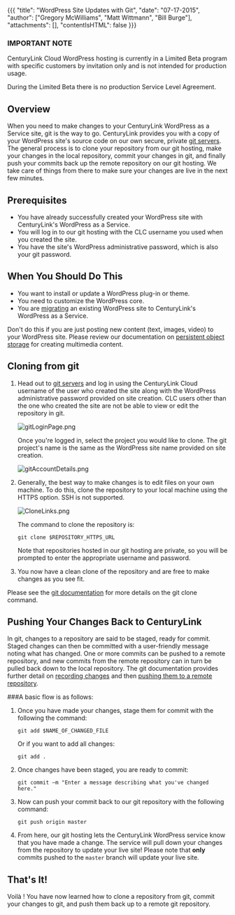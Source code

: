 {{{
  "title": "WordPress Site Updates with Git",
  "date": "07-17-2015",
  "author": ["Gregory McWilliams", "Matt Wittmann", "Bill Burge"],
  "attachments": [],
  "contentIsHTML": false
}}}

### IMPORTANT NOTECenturyLink Cloud WordPress hosting is currently in a Limited Beta program with specific customers by invitation only and is not intended for production usage.During the Limited Beta there is no production Service Level Agreement.

## Overview

When you need to make changes to your CenturyLink WordPress as a Service site, git is the way to go. CenturyLink
provides you with a copy of your WordPress site's source code on our own secure, private
[git servers](https://git.wordpress.ctl.io/). The general process is to clone your repository from our git
hosting, make your changes in the local repository, commit your changes in git, and finally push your commits
back up the remote repository on our git hosting. We take care of things from there to make sure your changes
are live in the next few minutes.

## Prerequisites

- You have already successfully created your WordPress site with CenturyLink's WordPress as a Service.
- You will log in to our git hosting with the CLC username you used when you created the site.
- You have the site's WordPress administrative password, which is also your git password.

## When You Should Do This

- You want to install or update a WordPress plug-in or theme.
- You need to customize the WordPress core.
- You are [migrating](wordpress-site-migration-to-centurylink-cloud.md) an existing WordPress site to CenturyLink's
  WordPress as a Service.

Don't do this if you are just posting new content (text, images, video) to your WordPress site. Please review
our documentation on [persistent object storage](wordpress-persistent-storage-configuration.md) for creating
multimedia content.

## Cloning from git

1. Head out to [git servers](https://git.wordpress.ctl.io/) and log in using the CenturyLink Cloud username of the
   user who created the site along with the WordPress administrative password provided on site creation. CLC users other
   than the one who created the site are not be able to view or edit the repository in git.

   ![](../images/wp_clone_push_git/GitLoginPage.png "gitLoginPage.png")

   Once you're logged in, select the project you would like to clone. The git project's name is the same as the
   WordPress site name provided on site creation.

   ![](../images/wp_clone_push_git/GitAccountDetails.png "gitAccountDetails.png")
2. Generally, the best way to make changes is to edit files on your own machine. To do this, clone the repository to
   your local machine using the HTTPS option. SSH is not supported.

   ![](../images/wp_clone_push_git/CloneLinks.png "CloneLinks.png")

   The command to clone the repository is:

       git clone $REPOSITORY_HTTPS_URL

   Note that repositories hosted in our git hosting are private, so you will be prompted to enter the appropriate
   username and password.
3. You now have a clean clone of the repository and are free to make changes as you see fit.

Please see the [git documentation](http://git-scm.com/docs/git-clone) for more details on the git clone command.

## Pushing Your Changes Back to CenturyLink

In git, changes to a repository are said to be staged, ready for commit. Staged changes can then be committed with
a user-friendly message noting what has changed. One or more commits can be pushed to a remote repository, and new
commits from the remote repository can in turn be pulled back down to the local repository. The git documentation
provides further detail on [recording changes](https://git-scm.com/book/en/v2/Git-Basics-Recording-Changes-to-the-Repository)
and then [pushing them to a remote repository](https://git-scm.com/book/en/v2/Git-Basics-Working-with-Remotes#Pushing-to-Your-Remotes).

###A basic flow is as follows:

1. Once you have made your changes, stage them for commit with the following the command:

       git add $NAME_OF_CHANGED_FILE

   Or if you want to add all changes:

       git add .
2. Once changes have been staged, you are ready to commit:

       git commit –m "Enter a message describing what you've changed here."
3. Now can push your commit back to our git repository with the following command:

       git push origin master
4. From here, our git hosting lets the CenturyLink WordPress service know that you have made a change. The
   service will pull down your changes from the repository to update your live site! Please note that **only**
   commits pushed to the `master` branch will update your live site.

## That's It!

Voilà ! You have now learned how to clone a repository from git, commit your changes to git, and push them back up to
a remote git repository.